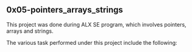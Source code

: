 ## 0x05-pointers_arrays_strings

This project was done during ALX SE program, which involves pointers, arrays and strings.

The various task performed under this project include the following:
